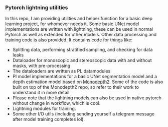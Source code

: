 ### Pytorch lightning utilities

In this repo, I am providing utilities and helper function for a basic deep learning project, for whomever needs it. 
Some basic UNet model implementations are written with lightning, these can be used in normal Pytorch as well as extended for other models.
Other data processing and training code is also provided. It contains code for things like:

* Splitting data, performing stratified sampling, and checking for data leaks
* Dataloader for monoscopic and stereoscopic data with and without masks, with pre-processing
* The dataloaders are written as PL datamodules
* Pl model implementations for a basic UNet segmentation model and a depth estimation model based on [Monodepth2](https://github.com/nianticlabs/monodepth2). Some of the code is also built on top of the Monodepth2 repo, so refer to their work to understand it in more detail.
* Please note that the lightning models can also be used in native pytorch without change in workflow, which is cool.
* Lightning modules for training.
* Some other I/O utils (including sending yourself a telegram message after model training completes lol).
